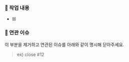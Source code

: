 ### 🚀 작업 내용

<!-- 주요 변경 사항이나 강조하고 싶은 내용을 설명해주세요. -->

- [x]

### 📝 연관 이슈

이 부분을 제거하고 연관된 이슈를 아래와 같이 명시해 닫아주세요.

> ex) close #12
